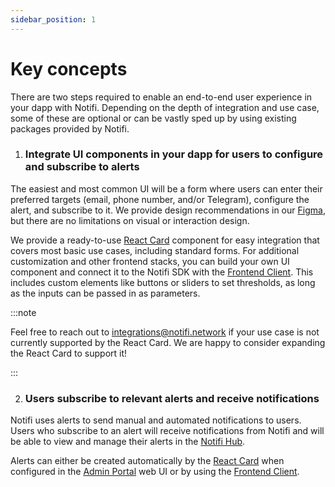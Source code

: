 ```yaml
---
sidebar_position: 1
---
```


# Key concepts

There are two steps required to enable an end-to-end user experience in your dapp with Notifi.
Depending on the depth of integration and use case, some of these are optional or can be vastly sped up by using existing packages provided by Notifi.

1. ### Integrate UI components in your dapp for users to configure and subscribe to alerts

  The easiest and most common UI will be a form where users can enter their preferred targets (email, phone number, and/or Telegram), configure the alert, and subscribe to it.
  We provide design recommendations in our [Figma](https://www.figma.com/file/ieF0Ynuc3WI608RCt7wKSf/Notifi-Template?node-id=0%3A1&t=v8zeo6UovJAOb9vR-0), but there are no limitations on visual or interaction design.

  We provide a ready-to-use [React Card](../alert-subscribe/react-card) component for easy integration that covers most basic use cases, including standard forms.
  For additional customization and other frontend stacks, you can build your own UI component and connect it to the Notifi SDK with the [Frontend Client](../alert-subscribe/frontend-client). This includes custom elements like buttons or sliders to set thresholds, as long as the inputs can be passed in as parameters.

:::note

Feel free to reach out to integrations@notifi.network if your use case is not currently supported by the React Card. We are happy to consider expanding the React Card to support it!

:::


2. ### Users subscribe to relevant alerts and receive notifications

  Notifi uses alerts to send manual and automated notifications to users. Users who subscribe to an alert will receive notifications from Notifi and will be able to view and manage their alerts in the [Notifi Hub](https://notifi.network/hub).

  Alerts can either be created automatically by the [React Card](../alert-subscribe/react-card) when configured in the [Admin Portal](../alert-trigger/admin-panel) web UI or by using the [Frontend Client](../alert-subscribe/frontend-client).

